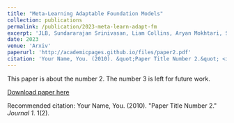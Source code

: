 ```yaml
---
title: "Meta-Learning Adaptable Foundation Models"
collection: publications
permalink: /publication/2023-meta-learn-adapt-fm
excerpt: 'JLB, Sundararajan Srinivasan, Liam Collins, Aryan Mokhtari, Sanjay Shakkottai'
date: 2023
venue: 'Arxiv'
paperurl: 'http://academicpages.github.io/files/paper2.pdf'
citation: 'Your Name, You. (2010). &quot;Paper Title Number 2.&quot; <i>Journal 1</i>. 1(2).'
---
```

This paper is about the number 2. The number 3 is left for future work.

[Download paper here](http://academicpages.github.io/files/paper2.pdf)

Recommended citation: Your Name, You. (2010). "Paper Title Number 2." <i>Journal 1</i>. 1(2).
